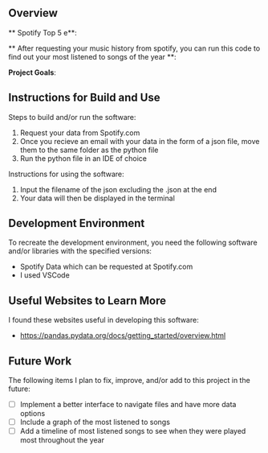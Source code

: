 ## Overview

**  Spotify Top 5  e**:

**  After requesting your music history from spotify, you can run this code to find out your most listened to songs of the year  **:

**Project Goals**:

## Instructions for Build and Use

Steps to build and/or run the software:

1. Request your data from Spotify.com
2. Once you recieve an email with your data in the form of a json file, move them to the same folder as the python file
3. Run the python file in an IDE of choice

Instructions for using the software:

1. Input the filename of the json excluding the .json at the end
2. Your data will then be displayed in the terminal

## Development Environment 

To recreate the development environment, you need the following software and/or libraries with the specified versions:

* Spotify Data which can be requested at Spotify.com
* I used VSCode

## Useful Websites to Learn More

I found these websites useful in developing this software:

* https://pandas.pydata.org/docs/getting_started/overview.html

## Future Work

The following items I plan to fix, improve, and/or add to this project in the future:

* [ ] Implement a better interface to navigate files and have more data options
* [ ] Include a graph of the most listened to songs
* [ ] Add a timeline of most listened songs to see when they were played most throughout the year
